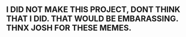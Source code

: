 ## I DID NOT MAKE THIS PROJECT, DONT THINK THAT I DID. THAT WOULD BE EMBARASSING. THNX JOSH FOR THESE MEMES.

